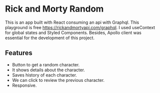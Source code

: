 # Rick and Morty Random

This is an app built with React consuming an api with Graphql. This playground is free https://rickandmortyapi.com/graphql. I used useContext for global states and Styled Components. Besides, Apollo client was essential for the development of this project.

## Features

- Button to get a random character.
- It shows details about the character.
- Saves history of each character.
- We can click to review the previous character.
- Responsive.

